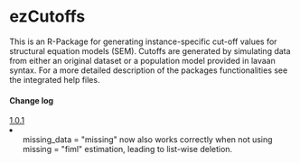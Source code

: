 # ezCutoffs

This is an R-Package for generating instance-specific cut-off values for
structural equation models (SEM). Cutoffs are generated by simulating data from
either an original dataset or a population model provided in lavaan syntax. For
a more detailed description of the packages functionalities see the integrated
help files.


<h4>Change log</h4>
<u>1.0.1</u>
<li>
  <ul>missing_data = "missing" now also works correctly when not using missing = "fiml" estimation, leading to list-wise deletion.</ul>
  <ul></ul>
</li>

